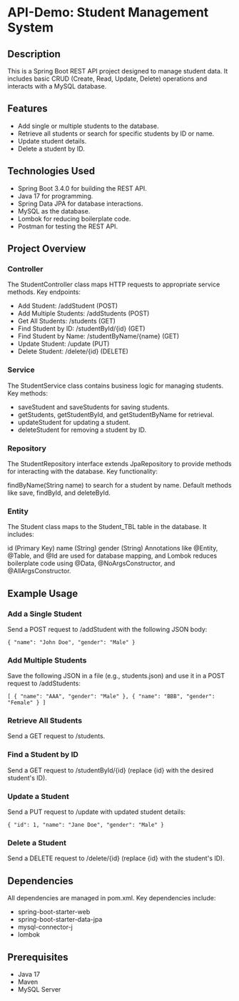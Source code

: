 # **API-Demo: Student Management System**

## Description
This is a Spring Boot REST API project designed to manage student data. It includes basic CRUD (Create, Read, Update, Delete) operations and interacts with a MySQL database. 

## Features
* Add single or multiple students to the database.
* Retrieve all students or search for specific students by ID or name.
* Update student details.
* Delete a student by ID.

## Technologies Used
* Spring Boot 3.4.0 for building the REST API.
* Java 17 for programming.
* Spring Data JPA for database interactions.
* MySQL as the database.
* Lombok for reducing boilerplate code.
* Postman for testing the REST API.

## Project Overview
### Controller
   The StudentController class maps HTTP requests to appropriate service methods.
   Key endpoints:

* Add Student: /addStudent (POST)
* Add Multiple Students: /addStudents (POST)
* Get All Students: /students (GET)
* Find Student by ID: /studentById/{id} (GET)
* Find Student by Name: /studentByName/{name} (GET)
* Update Student: /update (PUT)
* Delete Student: /delete/{id} (DELETE)

### Service
   The StudentService class contains business logic for managing students.
   Key methods:

* saveStudent and saveStudents for saving students.
* getStudents, getStudentById, and getStudentByName for retrieval.
* updateStudent for updating a student.
* deleteStudent for removing a student by ID.

### Repository
   The StudentRepository interface extends JpaRepository to provide methods for interacting with the database.
   Key functionality:

findByName(String name) to search for a student by name.
Default methods like save, findById, and deleteById.

### Entity
   The Student class maps to the Student_TBL table in the database. It includes:

id (Primary Key)
name (String)
gender (String)
Annotations like @Entity, @Table, and @Id are used for database mapping, and Lombok reduces boilerplate code using @Data, @NoArgsConstructor, and @AllArgsConstructor.

## Example Usage
### Add a Single Student
   Send a POST request to /addStudent with the following JSON body:

`{
"name": "John Doe",
"gender": "Male"
}`

### Add Multiple Students
   Save the following JSON in a file (e.g., students.json) and use it in a POST request to /addStudents:

`[
{
"name": "AAA",
"gender": "Male"
},
{
"name": "BBB",
"gender": "Female"
}
]`

### Retrieve All Students
   Send a GET request to /students.

### Find a Student by ID
   Send a GET request to /studentById/{id} (replace {id} with the desired student's ID).

### Update a Student
   Send a PUT request to /update with updated student details:

`{
"id": 1,
"name": "Jane Doe",
"gender": "Male"
}`

### Delete a Student
   Send a DELETE request to /delete/{id} (replace {id} with the student's ID).

## Dependencies
All dependencies are managed in pom.xml. Key dependencies include:

* spring-boot-starter-web
* spring-boot-starter-data-jpa
* mysql-connector-j
* lombok

## Prerequisites
* Java 17
* Maven
* MySQL Server